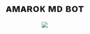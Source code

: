 <h1 align="center">ᴀᴍᴀʀᴏᴋ ᴍᴅ ʙᴏᴛ<br></h1>
<p align="center">
<img src= "https://i.ibb.co/QdDgxLc/8133f6200f40.jpg" />
</p>
